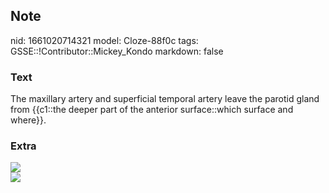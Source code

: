 ## Note
nid: 1661020714321
model: Cloze-88f0c
tags: GSSE::!Contributor::Mickey_Kondo
markdown: false

### Text
The maxillary artery and superficial temporal artery leave the parotid gland from {{c1::the deeper part of the anterior surface::which surface and where}}.

### Extra
<img src="1521560863.jpg">
<div><img src="20-A4.png"></div>
